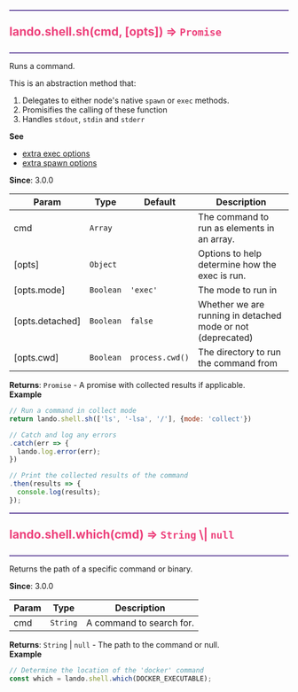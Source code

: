 <a id="landoshellsh"></a>

<h2 id="landoshellsh" style="color: #ED3F7A; margin: 10px 0px; border-width: 2px 0px; padding: 25px 0px; border-color: #664b9d; border-style: solid;">
  lando.shell.sh(cmd, [opts]) ⇒ <code>Promise</code></h2>
<div class="api-body-header"></div>

Runs a command.

This is an abstraction method that:

 1. Delegates to either node's native `spawn` or `exec` methods.
 2. Promisifies the calling of these function
 3. Handles `stdout`, `stdin` and `stderr`

**See**

- [extra exec options](https://nodejs.org/api/child_process.html#child_process_child_process_exec_command_options_callback)
- [extra spawn options](https://nodejs.org/api/child_process.html#child_process_child_process_spawn_command_args_options)

**Since**: 3.0.0  

| Param | Type | Default | Description |
| --- | --- | --- | --- |
| cmd | <code>Array</code> |  | The command to run as elements in an array. |
| [opts] | <code>Object</code> |  | Options to help determine how the exec is run. |
| [opts.mode] | <code>Boolean</code> | <code>&#x27;exec&#x27;</code> | The mode to run in |
| [opts.detached] | <code>Boolean</code> | <code>false</code> | Whether we are running in detached mode or not (deprecated) |
| [opts.cwd] | <code>Boolean</code> | <code>process.cwd()</code> | The directory to run the command from |

**Returns**: <code>Promise</code> - A promise with collected results if applicable.  
**Example**  
```js
// Run a command in collect mode
return lando.shell.sh(['ls', '-lsa', '/'], {mode: 'collect'})

// Catch and log any errors
.catch(err => {
  lando.log.error(err);
})

// Print the collected results of the command
.then(results => {
  console.log(results);
});
```
<div class="api-body-footer"></div>
<a id="landoshellwhich"></a>

<h2 id="landoshellwhich" style="color: #ED3F7A; margin: 10px 0px; border-width: 2px 0px; padding: 25px 0px; border-color: #664b9d; border-style: solid;">
  lando.shell.which(cmd) ⇒ <code>String</code> \| <code>null</code></h2>
<div class="api-body-header"></div>

Returns the path of a specific command or binary.

**Since**: 3.0.0  

| Param | Type | Description |
| --- | --- | --- |
| cmd | <code>String</code> | A command to search for. |

**Returns**: <code>String</code> \| <code>null</code> - The path to the command or null.  
**Example**  
```js
// Determine the location of the 'docker' command
const which = lando.shell.which(DOCKER_EXECUTABLE);
```
<div class="api-body-footer"></div>

